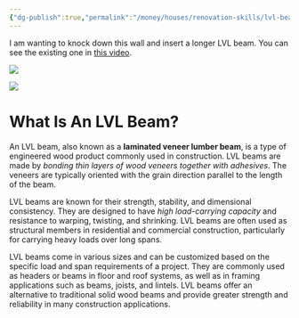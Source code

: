```yaml
---
{"dg-publish":true,"permalink":"/money/houses/renovation-skills/lvl-beam/","tags":["oakmore"],"created":"Jun 03, 2023, 11:05 AM","updated":""}
---
```



I am wanting to knock down this wall and insert a longer LVL beam. You can see the existing one in [this video](https://photos.google.com/share/AF1QipP4FoH7k1BFiC72ZbeET5wZrM_KLbxgea7MyXqawah7Ng65-BXAc-TCBHZfo7tzEw/photo/AF1QipPBeFsr2ersU9UwQgN79lJvNOFb2_2vdKuZgvYL?key=V0VqVzg5S2N5aklwSDJvSGd3S3hLNmtWQWpGTnhB).

![](https://i.imgur.com/TV2nHVv.png)

![](https://www.decorilla.com/online-decorating/wp-content/uploads/2020/03/Modern-industrial-interior-design-by-Decorilla-designer-Shasta-P.jpeg)

# What Is An LVL Beam?

An LVL beam, also known as a **laminated veneer lumber beam**, is a type of engineered wood product commonly used in construction. LVL beams are made by *bonding thin layers of wood veneers together with adhesives*. The veneers are typically oriented with the grain direction parallel to the length of the beam.

LVL beams are known for their strength, stability, and dimensional consistency. They are designed to have *high load-carrying capacity* and resistance to warping, twisting, and shrinking. LVL beams are often used as structural members in residential and commercial construction, particularly for carrying heavy loads over long spans.

LVL beams come in various sizes and can be customized based on the specific load and span requirements of a project. They are commonly used as headers or beams in floor and roof systems, as well as in framing applications such as beams, joists, and lintels. LVL beams offer an alternative to traditional solid wood beams and provide greater strength and reliability in many construction applications.